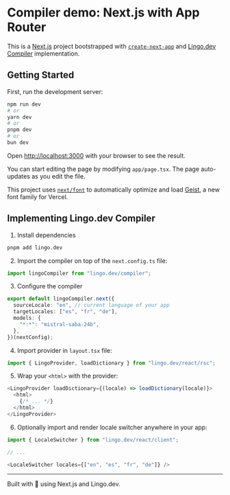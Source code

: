 # Compiler demo: Next.js with App Router

This is a [Next.js](https://nextjs.org) project bootstrapped with [`create-next-app`](https://nextjs.org/docs/app/api-reference/cli/create-next-app) and [Lingo.dev Compiler](https://lingop.dev/compiler) implementation.

## Getting Started

First, run the development server:

```bash
npm run dev
# or
yarn dev
# or
pnpm dev
# or
bun dev
```

Open [http://localhost:3000](http://localhost:3000) with your browser to see the result.

You can start editing the page by modifying `app/page.tsx`. The page auto-updates as you edit the file.

This project uses [`next/font`](https://nextjs.org/docs/app/building-your-application/optimizing/fonts) to automatically optimize and load [Geist](https://vercel.com/font), a new font family for Vercel.

## Implementing Lingo.dev Compiler

1. Install dependencies

```sh
pnpm add lingo.dev
```

2. Import the compiler on top of the `next.config.ts` file:

```ts
import lingoCompiler from "lingo.dev/compiler";
```

3. Configure the compiler

```ts
export default lingoCompiler.next({
  sourceLocale: "en", // current language of your app
  targetLocales: ["es", "fr", "de"],
  models: {
    "*:*": "mistral-saba-24b",
  },
})(nextConfig);
```

4. Import provider in `layout.tsx` file:

```ts
import { LingoProvider, loadDictionary } from "lingo.dev/react/rsc";
```

5. Wrap your `<html>` with the provider:

```ts
<LingoProvider loadDictionary={(locale) => loadDictionary(locale)}>
  <html>
    {/* ... */}
  </html>
</LingoProvider>
```

6. Optionally import and render locale switcher anywhere in your app:

```ts
import { LocaleSwitcher } from "lingo.dev/react/client";

// ...

<LocaleSwitcher locales={["en", "es", "fr", "de"]} />
```

---

Built with 💚 using Next.js and Lingo.dev.
